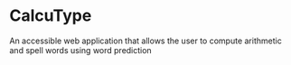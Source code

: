 # CalcuType
An accessible web application that allows the user to compute arithmetic and spell words using word prediction
